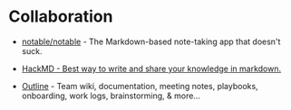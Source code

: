 # Collaboration

- [notable/notable](https://github.com/notable/notable) - The Markdown-based note-taking app that doesn't suck.

- [HackMD - Best way to write and share your knowledge in markdown.](https://hackmd.io)

- [Outline](https://www.getoutline.com/) - Team wiki, documentation, meeting notes, playbooks, onboarding, work logs, brainstorming, & more…
